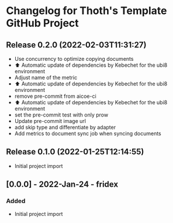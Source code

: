 # Changelog for Thoth's Template GitHub Project

## Release 0.2.0 (2022-02-03T11:31:27)
* Use concurrency to optimize copying documents
* :arrow_up: Automatic update of dependencies by Kebechet for the ubi8 environment
* Adjust name of the metric
* :arrow_up: Automatic update of dependencies by Kebechet for the ubi8 environment
* remove pre-commit from aicoe-ci
* :arrow_up: Automatic update of dependencies by Kebechet for the ubi8 environment
* set the pre-commit test with only prow
* Update pre-commit image url
* add skip type and differentiate by adapter
* Add metrics to document sync job when syncing documents

## Release 0.1.0 (2022-01-25T12:14:55)
* Initial project import

## [0.0.0] - 2022-Jan-24 - fridex

### Added

* Initial project import
